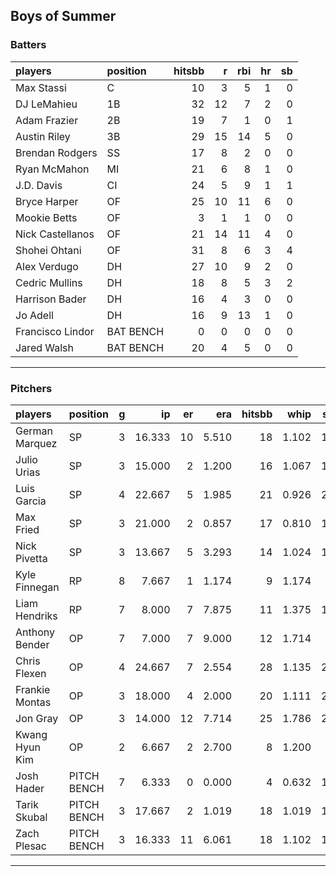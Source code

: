 ## Boys of Summer

### Batters

 
|players          |position  | hitsbb|  r| rbi| hr| sb| 
|:----------------|:---------|------:|--:|---:|--:|--:| 
|Max Stassi       |C         |     10|  3|   5|  1|  0| 
|DJ LeMahieu      |1B        |     32| 12|   7|  2|  0| 
|Adam Frazier     |2B        |     19|  7|   1|  0|  1| 
|Austin Riley     |3B        |     29| 15|  14|  5|  0| 
|Brendan Rodgers  |SS        |     17|  8|   2|  0|  0| 
|Ryan McMahon     |MI        |     21|  6|   8|  1|  0| 
|J.D. Davis       |CI        |     24|  5|   9|  1|  1| 
|Bryce Harper     |OF        |     25| 10|  11|  6|  0| 
|Mookie Betts     |OF        |      3|  1|   1|  0|  0| 
|Nick Castellanos |OF        |     21| 14|  11|  4|  0| 
|Shohei Ohtani    |OF        |     31|  8|   6|  3|  4| 
|Alex Verdugo     |DH        |     27| 10|   9|  2|  0| 
|Cedric Mullins   |DH        |     18|  8|   5|  3|  2| 
|Harrison Bader   |DH        |     16|  4|   3|  0|  0| 
|Jo Adell         |DH        |     16|  9|  13|  1|  0| 
|Francisco Lindor |BAT BENCH |      0|  0|   0|  0|  0| 
|Jared Walsh      |BAT BENCH |     20|  4|   5|  0|  0| 

* * *

### Pitchers

 
|players        |position    |  g|     ip| er|   era| hitsbb|  whip| so|  w| sv| 
|:--------------|:-----------|--:|------:|--:|-----:|------:|-----:|--:|--:|--:| 
|German Marquez |SP          |  3| 16.333| 10| 5.510|     18| 1.102| 17|  2|  0| 
|Julio Urias    |SP          |  3| 15.000|  2| 1.200|     16| 1.067| 14|  1|  0| 
|Luis Garcia    |SP          |  4| 22.667|  5| 1.985|     21| 0.926| 23|  3|  0| 
|Max Fried      |SP          |  3| 21.000|  2| 0.857|     17| 0.810| 16|  3|  0| 
|Nick Pivetta   |SP          |  3| 13.667|  5| 3.293|     14| 1.024| 14|  1|  0| 
|Kyle Finnegan  |RP          |  8|  7.667|  1| 1.174|      9| 1.174|  5|  0|  3| 
|Liam Hendriks  |RP          |  7|  8.000|  7| 7.875|     11| 1.375| 15|  3|  3| 
|Anthony Bender |OP          |  7|  7.000|  7| 9.000|     12| 1.714|  9|  0|  2| 
|Chris Flexen   |OP          |  4| 24.667|  7| 2.554|     28| 1.135| 20|  1|  0| 
|Frankie Montas |OP          |  3| 18.000|  4| 2.000|     20| 1.111| 21|  0|  0| 
|Jon Gray       |OP          |  3| 14.000| 12| 7.714|     25| 1.786| 22|  0|  0| 
|Kwang Hyun Kim |OP          |  2|  6.667|  2| 2.700|      8| 1.200|  5|  0|  0| 
|Josh Hader     |PITCH BENCH |  7|  6.333|  0| 0.000|      4| 0.632| 11|  1|  5| 
|Tarik Skubal   |PITCH BENCH |  3| 17.667|  2| 1.019|     18| 1.019| 17|  2|  0| 
|Zach Plesac    |PITCH BENCH |  3| 16.333| 11| 6.061|     18| 1.102| 17|  1|  0| 


* * *


